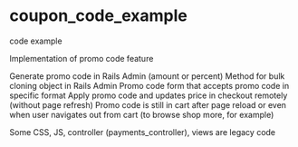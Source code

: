 # coupon_code_example
code example


Implementation of promo code feature

Generate promo code in Rails Admin (amount or percent)
Method for bulk cloning object in Rails Admin
Promo code form that accepts promo code in specific format
Apply promo code and updates price in checkout remotely (without page refresh)
Promo code is still in cart after page reload or even when user navigates out from cart (to browse shop more, for example)

Some CSS, JS, controller (payments_controller), views are legacy code
